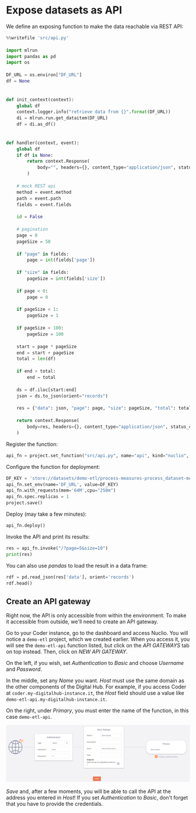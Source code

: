 # Expose datasets as API

We define an exposing function to make the data reachable via REST API:
``` python
%%writefile 'src/api.py'

import mlrun
import pandas as pd
import os

DF_URL = os.environ["DF_URL"]
df = None


def init_context(context):
    global df
    context.logger.info("retrieve data from {}".format(DF_URL))
    di = mlrun.run.get_dataitem(DF_URL)
    df = di.as_df()


def handler(context, event):
    global df
    if df is None:
        return context.Response(
            body="", headers={}, content_type="application/json", status_code=500
        )

    # mock REST api
    method = event.method
    path = event.path
    fields = event.fields

    id = False

    # pagination
    page = 0
    pageSize = 50

    if "page" in fields:
        page = int(fields['page'])

    if "size" in fields:
        pageSize = int(fields['size'])

    if page < 0:
        page = 0

    if pageSize < 1:
        pageSize = 1

    if pageSize > 100:
        pageSize = 100

    start = page * pageSize
    end = start + pageSize
    total = len(df)

    if end > total:
        end = total

    ds = df.iloc[start:end]
    json = ds.to_json(orient="records")

    res = {"data": json, "page": page, "size": pageSize, "total": total}

    return context.Response(
        body=res, headers={}, content_type="application/json", status_code=200
    )
```

Register the function:
``` python
api_fn = project.set_function("src/api.py", name="api", kind="nuclio", image="mlrun/mlrun", handler='handler')
```

Configure the function for deployment:
``` python
DF_KEY = 'store://datasets/demo-etl/process-measures-process_dataset-measures'
api_fn.set_env(name='DF_URL', value=DF_KEY)
api_fn.with_requests(mem='64M',cpu="250m")
api_fn.spec.replicas = 1
project.save()
```

Deploy (may take a few minutes):
``` python
api_fn.deploy()
```

Invoke the API and print its results:
``` python
res = api_fn.invoke("/?page=5&size=10")
print(res)
```

You can also use *pandas* to load the result in a data frame:
``` python
rdf = pd.read_json(res['data'], orient='records')
rdf.head()
```

## Create an API gateway

Right now, the API is only accessible from within the environment. To make it accessible from outside, we'll need to create an API gateway.

Go to your Coder instance, go to the dashboard and access Nuclio. You will notice a `demo-etl` project, which we created earlier. When you access it, you will see the `demo-etl-api` function listed, but click on the *API GATEWAYS* tab on top instead. Then, click on *NEW API GATEWAY*.

On the left, if you wish, set *Authentication* to *Basic* and choose *Username* and *Password*.

In the middle, set any *Name* you want. *Host* must use the same domain as the other components of the Digital Hub. For example, if you access Coder at `coder.my-digitalhub-instance.it`, the *Host* field should use a value like `demo-etl-api.my-digitalhub-instance.it`.

On the right, under *Primary*, you must enter the name of the function, in this case `demo-etl-api`.

![Nuclio APIGW image](../../images/nuclio-apigw.png)

*Save* and, after a few moments, you will be able to call the API at the address you entered in *Host*! If you set *Authentication* to *Basic*, don't forget that you have to provide the credentials.